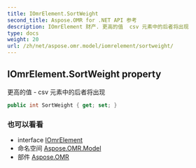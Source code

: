```yaml
---
title: IOmrElement.SortWeight
second_title: Aspose.OMR for .NET API 参考
description: IOmrElement 财产. 更高的值  csv 元素中的后者将出现
type: docs
weight: 20
url: /zh/net/aspose.omr.model/iomrelement/sortweight/
---
```

## IOmrElement.SortWeight property

更高的值 - csv 元素中的后者将出现

```csharp
public int SortWeight { get; set; }
```

### 也可以看看

* interface [IOmrElement](../)
* 命名空间 [Aspose.OMR.Model](../../iomrelement/)
* 部件 [Aspose.OMR](../../../)


